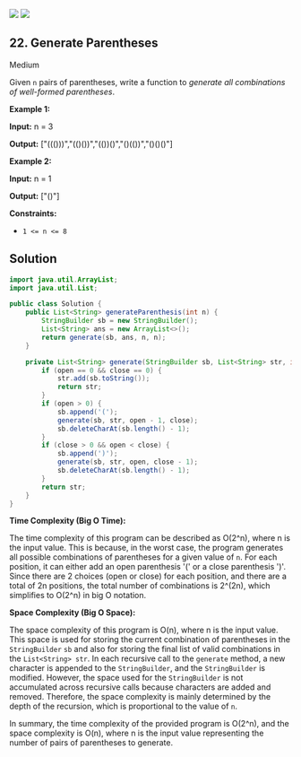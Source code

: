 [![](https://img.shields.io/github/stars/javadev/LeetCode-in-Java?label=Stars&style=flat-square)](https://github.com/javadev/LeetCode-in-Java)
[![](https://img.shields.io/github/forks/javadev/LeetCode-in-Java?label=Fork%20me%20on%20GitHub%20&style=flat-square)](https://github.com/javadev/LeetCode-in-Java/fork)

## 22\. Generate Parentheses

Medium

Given `n` pairs of parentheses, write a function to _generate all combinations of well-formed parentheses_.

**Example 1:**

**Input:** n = 3

**Output:** ["((()))","(()())","(())()","()(())","()()()"] 

**Example 2:**

**Input:** n = 1

**Output:** ["()"] 

**Constraints:**

*   `1 <= n <= 8`

## Solution

```java
import java.util.ArrayList;
import java.util.List;

public class Solution {
    public List<String> generateParenthesis(int n) {
        StringBuilder sb = new StringBuilder();
        List<String> ans = new ArrayList<>();
        return generate(sb, ans, n, n);
    }

    private List<String> generate(StringBuilder sb, List<String> str, int open, int close) {
        if (open == 0 && close == 0) {
            str.add(sb.toString());
            return str;
        }
        if (open > 0) {
            sb.append('(');
            generate(sb, str, open - 1, close);
            sb.deleteCharAt(sb.length() - 1);
        }
        if (close > 0 && open < close) {
            sb.append(')');
            generate(sb, str, open, close - 1);
            sb.deleteCharAt(sb.length() - 1);
        }
        return str;
    }
}
```

**Time Complexity (Big O Time):**

The time complexity of this program can be described as O(2^n), where n is the input value. This is because, in the worst case, the program generates all possible combinations of parentheses for a given value of `n`. For each position, it can either add an open parenthesis '(' or a close parenthesis ')'. Since there are 2 choices (open or close) for each position, and there are a total of 2n positions, the total number of combinations is 2^(2n), which simplifies to O(2^n) in big O notation.

**Space Complexity (Big O Space):**

The space complexity of this program is O(n), where n is the input value. This space is used for storing the current combination of parentheses in the `StringBuilder` `sb` and also for storing the final list of valid combinations in the `List<String> str`. In each recursive call to the `generate` method, a new character is appended to the `StringBuilder`, and the `StringBuilder` is modified. However, the space used for the `StringBuilder` is not accumulated across recursive calls because characters are added and removed. Therefore, the space complexity is mainly determined by the depth of the recursion, which is proportional to the value of `n`.

In summary, the time complexity of the provided program is O(2^n), and the space complexity is O(n), where n is the input value representing the number of pairs of parentheses to generate.
